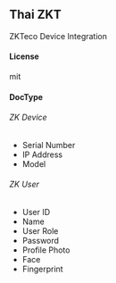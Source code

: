 ## Thai ZKT

ZKTeco Device Integration

#### License

mit

#### DocType

###### ZK Device

- Serial Number
- IP Address
- Model

###### ZK User

- User ID
- Name
- User Role
- Password
- Profile Photo
- Face
- Fingerprint
